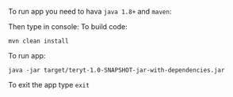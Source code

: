 To run app you need to hava `java 1.8+` and `maven`:

Then type in console:
To build code:

`mvn clean install`

To run app:

`java -jar target/teryt-1.0-SNAPSHOT-jar-with-dependencies.jar`

To exit the app type `exit`